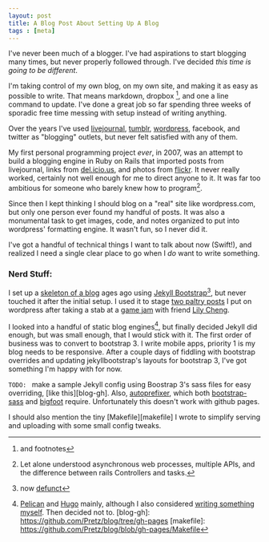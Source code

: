 ```yaml
---
layout: post
title: A Blog Post About Setting Up A Blog
tags : [meta]
---
```


I've never been much of a blogger. I've had aspirations to start blogging many times, but never properly followed through. I've decided _this time is going to be different_.

I'm taking control of my own blog, on my own site, and making it as easy as possible to write. That means markdown, dropbox [^note], and one a line command to update. I've done a great job so far spending three weeks of sporadic free time messing with setup instead of writing anything.

[^note]: and footnotes

Over the years I've used [livejournal][lj], [tumblr][], [wordpress][], facebook, and twitter as "blogging" outlets, but never felt satisfied with any of them.

My first personal programming project _ever_, in 2007, was an attempt to build a blogging engine in Ruby on Rails that imported posts from livejournal, links from [del.icio.us][pleasepost], and photos from [flickr][]. It never really worked, certainly not well enough for me to direct anyone to it. It was far too ambitious for someone who barely knew how to program[^program].

[^program]: Let alone understood asynchronous web processes, multiple APIs, and the difference between rails Controllers and tasks.

[flickr]: https://www.flickr.com/photos/pretz
[lj]: http://wetzel.livejournal.com
[tumblr]: http://apretz.tumblr.com
[wordpress]: https://alexp.wordpress.com
[pleasepost]: https://delicious.com/Wetzel/mylinks

Since then I kept thinking I should blog on a "real" site like wordpress.com, but only one person ever found my handful of posts. It was also a monumental task to get images, code, and notes organized to put into wordpress' formatting engine. It wasn't fun, so I never did it.

I've got a handful of technical things I want to talk about now (Swift!), and realized I need a single clear place to go when I _do_ want to write something.

### Nerd Stuff:
I set up a [skeleton of a blog][skel] ages ago using [Jekyll Bootstrap](http://jekyllbootstrap.com)[^defunct], but never touched it after the initial setup. I used it to stage [two paltry posts][posts] I put on wordpress after taking a stab at a [game jam][jam] with friend [Lily Cheng](http://roamingcuriosity.com).

I looked into a handful of static blog engines[^engines], but finally decided Jekyll did enough, but was small enough, that I would stick with it. The first order of business was to convert to bootstrap 3. I write mobile apps, priority 1 is my blog needs to be responsive. After a couple days of fiddling with bootstrap overrides and updating jekyllbootstrap's layouts for bootstrap 3, I've got something I'm happy with for now.

`TODO: ` make a sample Jekyll config using Boostrap 3's sass files for easy overriding, [like this][blog-gh]. Also, [autoprefixer](https://github.com/postcss/autoprefixer), which both [bootstrap-sass](https://github.com/twbs/bootstrap-sass) and [bigfoot](http://www.bigfootjs.com) require. Unfortunately this doesn't work with github pages.

I should also mention the tiny [Makefile][makefile] I wrote to simplify serving and uploading with some small config tweaks.


[skel]: https://github.com/Pretz/blog/tree/eb857bf7810655fdde9ec989a959dc1b306e74e1
[posts]: https://alexp.wordpress.com/category/programming/create-game-jam/
[jam]: http://killscreendaily.com/create/video.php?submissionID=108
[^defunct]: now [defunct](http://ruhoh.com/)
[^engines]: [Pelican](http://blog.getpelican.com) and [Hugo](http://gohugo.io) mainly, although I also considered [writing something myself](https://github.com/marcoarment/secondcrack). Then decided not to.
[blog-gh]: https://github.com/Pretz/blog/tree/gh-pages
[makefile]: https://github.com/Pretz/blog/blob/gh-pages/Makefile